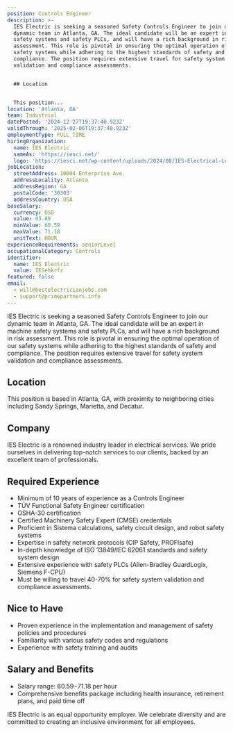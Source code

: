 ```yaml
---
position: Controls Engineer
description: >-
  IES Electric is seeking a seasoned Safety Controls Engineer to join our
  dynamic team in Atlanta, GA. The ideal candidate will be an expert in machine
  safety systems and safety PLCs, and will have a rich background in risk
  assessment. This role is pivotal in ensuring the optimal operation of our
  safety systems while adhering to the highest standards of safety and
  compliance. The position requires extensive travel for safety system
  validation and compliance assessments.


  ## Location


  This position...
location: 'Atlanta, GA'
team: Industrial
datePosted: '2024-12-27T19:37:40.923Z'
validThrough: '2025-02-06T19:37:40.923Z'
employmentType: FULL_TIME
hiringOrganization:
  name: IES Electric
  sameAs: 'https://iesci.net/'
  logo: 'https://iesci.net/wp-content/uploads/2024/08/IES-Electrical-Logo-color.png'
jobLocation:
  streetAddress: 10004 Enterprise Ave.
  addressLocality: Atlanta
  addressRegion: GA
  postalCode: '30303'
  addressCountry: USA
baseSalary:
  currency: USD
  value: 65.89
  minValue: 60.59
  maxValue: 71.18
  unitText: HOUR
experienceRequirements: seniorLevel
occupationalCategory: Controls
identifier:
  name: IES Electric
  value: IESehkrfz
featured: false
email:
  - will@bestelectricianjobs.com
  - support@primepartners.info
---
```




IES Electric is seeking a seasoned Safety Controls Engineer to join our dynamic team in Atlanta, GA. The ideal candidate will be an expert in machine safety systems and safety PLCs, and will have a rich background in risk assessment. This role is pivotal in ensuring the optimal operation of our safety systems while adhering to the highest standards of safety and compliance. The position requires extensive travel for safety system validation and compliance assessments.

## Location

This position is based in Atlanta, GA, with proximity to neighboring cities including Sandy Springs, Marietta, and Decatur.

## Company

IES Electric is a renowned industry leader in electrical services. We pride ourselves in delivering top-notch services to our clients, backed by an excellent team of professionals.

## Required Experience

- Minimum of 10 years of experience as a Controls Engineer
- TÜV Functional Safety Engineer certification
- OSHA-30 certification
- Certified Machinery Safety Expert (CMSE) credentials
- Proficient in Sistema calculations, safety circuit design, and robot safety systems
- Expertise in safety network protocols (CIP Safety, PROFIsafe)
- In-depth knowledge of ISO 13849/IEC 62061 standards and safety system design
- Extensive experience with safety PLCs (Allen-Bradley GuardLogix, Siemens F-CPU)
- Must be willing to travel 40-70% for safety system validation and compliance assessments.

## Nice to Have

- Proven experience in the implementation and management of safety policies and procedures
- Familiarity with various safety codes and regulations
- Experience with safety training and audits

## Salary and Benefits

- Salary range: $60.59-$71.18 per hour
- Comprehensive benefits package including health insurance, retirement plans, and paid time off

IES Electric is an equal opportunity employer. We celebrate diversity and are committed to creating an inclusive environment for all employees.
